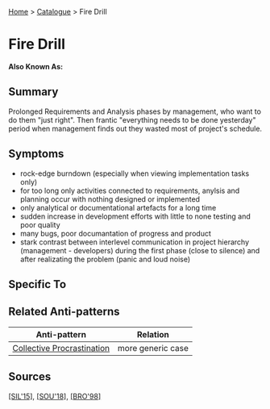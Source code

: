 [Home](../README.md) > [Catalogue](../Antipatterns_catalogue.md) > Fire Drill
# Fire Drill
**Also Known As:**
## Summary
Prolonged Requirements and Analysis phases by management, who want to do them "just right". Then frantic "everything needs to be done yesterday" period when management finds out they wasted most of project's schedule.
## Symptoms
 - rock-edge burndown (especially when viewing implementation tasks only)
 - for too long only activities connected to requirements, anylsis and planning occur with nothing designed or implemented
 - only analytical or documentational artefacts for a long time
 - sudden increase in development efforts with little to none testing and poor quality
 - many bugs, poor documantation of progress and product
 - stark contrast between interlevel communication in project hierarchy (management - developers) during the first phase (close to silence) and after realizating the problem (panic and loud noise)
## Specific To

## Related Anti-patterns
|Anti-pattern  | Relation |
|--|--|
| [Collective Procrastination](Collective_Procrastination.md) | more generic case |
## Sources
[[SIL'15]](../References.md), [[SOU'18]](../References.md), [[BRO'98]](../References.md)
